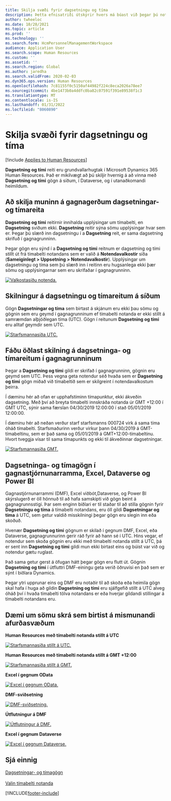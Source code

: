 ```yaml
---
title: Skilja svæði fyrir dagsetningu og tíma
description: Þetta efnisatriði útskýrir hvers má búast við þegar þú notar reiti fyrir dagsetningu og tíma í Microsoft Dynamics 365 Human Resources.
author: twheeloc
ms.date: 10/28/2021
ms.topic: article
ms.prod: ''
ms.technology: ''
ms.search.form: HcmPersonnelManagementWorkspace
audience: Application User
ms.search.scope: Human Resources
ms.custom: ''
ms.assetid: ''
ms.search.region: Global
ms.author: jaredha
ms.search.validFrom: 2020-02-03
ms.dyn365.ops.version: Human Resources
ms.openlocfilehash: 7c81155f0c5150af44982f224c8eca2026a78ee7
ms.sourcegitcommit: 4be1473b0a4ddfc0ba82c07591f391e89538f1c3
ms.translationtype: MT
ms.contentlocale: is-IS
ms.lasthandoff: 01/31/2022
ms.locfileid: "8060890"
---
```

# <a name="understand-date-and-time-fields"></a>Skilja svæði fyrir dagsetningu og tíma

[!include [Applies to Human Resources](../includes/applies-to-hr.md)]



**Dagsetning og tími** reiti eru grundvallarhugtak í Microsoft Dynamics 365 Human Resources. Það er mikilvægt að þú skiljir hvernig á að vinna með **Dagsetning og tími** gögn á síðum, í Dataverse, og í utanaðkomandi heimildum.

## <a name="understanding-the-difference-between-date-and-date-and-time-field-data-types"></a>Að skilja muninn á gagnagerðum dagsetningar- og tímareita

**Dagsetning og tími** reitirnir innihalda upplýsingar um tímabelti, en **Dagsetning** sviðum ekki. **Dagsetning** reitir sýna sömu upplýsingar hvar sem er. Þegar þú slærð inn dagsetningu í a **Dagsetning** reit, er sama dagsetning skrifuð í gagnagrunninn.

Þegar gögn eru sýnd í a **Dagsetning og tími** reitnum er dagsetning og tími stillt út frá tímabelti notandans sem er valið á **Notendavalkostir** síða (**Sameiginlegt \> Uppsetning \> Notendavalkostir**). Upplýsingar um dagsetningu og tíma sem þú slærð inn í reitinn eru hugsanlega ekki þær sömu og upplýsingarnar sem eru skrifaðar í gagnagrunninn.

[![Valkostasíðu notenda.](./media/Useroptionsform.png)](./media/Useroptionsform.png)

## <a name="understanding-date-and-time-fields-on-pages"></a>Skilningur á dagsetningu og tímareitum á síðum 

Gögn **Dagsetningar og tíma** sem birtast á skjánum eru ekki þau sömu og gögnin sem eru geymd í gagnagrunninum ef tímabelti notanda er ekki stillt á samræmdan alþjóðlegan tíma (UTC). Gögn í reitunum **Dagsetning og tími** eru alltaf geymdir sem UTC.

[![Starfsmannasíða UTC.](./media/worker-form.png)](./media/worker-form.png)

## <a name="understand-date-and-time-fields-in-the-database"></a>Fáðu öðlast skilning á dagsetninga- og tímareitum í gagnagrunninum 

Þegar a **Dagsetning og tími** gildi er skrifað í gagnagrunninn, gögnin eru geymd sem UTC. Þess vegna geta notendur séð hvaða sem er **Dagsetning og tími** gögn miðað við tímabeltið sem er skilgreint í notendavalkostum þeirra.
 
Í dæminu hér að ofan er upphafstíminn tímapunktur, ekki ákveðin dagsetning. Með því að breyta tímabelti innskráða notanda úr GMT +12:00 í GMT UTC, sýnir sama færslan 04/30/2019 12:00:00 í stað 05/01/2019 12:00:00.

Í dæminu hér að neðan verður starf starfsmanns 000724 virk á sama tíma óháð tímabelti. Starfsmaðurinn verður virkur þann 04/30/2019 á GMT-tímabeltinu, sem er það sama og 05/01/2019 á GMT+12:00-tímabeltinu. Hvort tveggja vísar til sama tímapunkts og ekki til ákveðinnar dagsetningar. 

[![Starfsmannasíða GMT.](./media/worker-form2.png)](./media/worker-form2.png)

## <a name="date-and-time-data-in-data-management-framework-excel-dataverse-and-power-bi"></a>Dagsetninga- og tímagögn í gagnastjórnunarramma, Excel, Dataverse og Power BI 

Gagnastjórnunarrammi (DMF), Excel viðbót,Dataverse, og Power BI skýrslugerð er öll hönnuð til að hafa samskipti við gögn beint á gagnagrunnsstigi. Þar sem enginn biðlari er til staðar til að stilla gögnin fyrir **Dagsetningu og tíma** á tímabelti notandans, eru öll gildi **Dagsetningar og tíma** á UTC, sem getur valdið misskilningi þegar gögn eru slegin inn eða skoðuð.
 
Hvenær **Dagsetning og tími** gögnum er skilað í gegnum DMF, Excel, eða Dataverse, gagnagrunnurinn gerir ráð fyrir að hann sé í UTC. Hins vegar, ef notendur sem skoða gögnin eru ekki með tímabelti notanda stillt á UTC, þá er sent inn **Dagsetning og tími** gildi mun ekki birtast eins og búist var við og notendur gætu ruglast. 
 
Það sama getur gerst á öfugan hátt þegar gögn eru flutt út. Gögnin **Dagsetning og tími** í útfluttri DMF-einingu geta verið öðruvísi en það sem er sýnt í biðlara Dynamics. 
 
Þegar ytri upprunar eins og DMF eru notaðir til að skoða eða heimila gögn skal hafa í huga að gildin **Dagsetning og tími** eru sjálfgefið stillt á UTC alveg óháð því í hvaða tímabelti tölva notandans er eða hverjar gildandi stillingar á tímabelti notandans eru. 

## <a name="examples-of-the-same-record-being-displayed-in-different-product-areas"></a>Dæmi um sömu skrá sem birtist á mismunandi afurðasvæðum 

**Human Resources með tímabelti notanda stillt á UTC**

[![Starfsmannasíða stillt á UTC.](./media/worker-form3.png)](./media/worker-form3.png)

**Human Resources með tímabelti notanda stillt á GMT +12:00** 

[![Starfsmannasíða stillt á GMT.](./media/worker-form4.png)](./media/worker-form4.png)

**Excel í gegnum OData**

[![Excel í gegnum OData.](./media/Excelviaodata.png)](./media/Excelviaodata.png)

**DMF-sviðsetning**

[![DMF-sviðsetning.](./media/DMFStaging.png)](./media/DMFStaging.png)

**Útflutningur á DMF**

[![Útflutningur á DMF.](./media/DMFExport.png)](./media/DMFExport.png)

**Excel í gegnum Dataverse**

[![Excel í gegnum Dataverse.](./media/ExcelCDS.png)](./media/ExcelCDS.png)

## <a name="see-also"></a>Sjá einnig

[Dagsetningar- og tímagögn](/dynamics365/unified-operations/fin-and-ops/organization-administration/date-time-zones)<br></br>
[Valin tímabelti notanda](/dynamics365/unified-operations/fin-and-ops/organization-administration/tasks/set-users-preferred-time-zone) 


[!INCLUDE[footer-include](../includes/footer-banner.md)]
